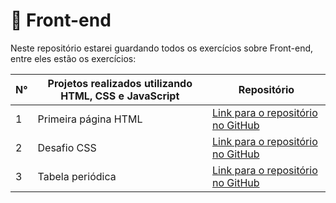 # 📲 Front-end
Neste repositório estarei guardando todos os exercícios sobre Front-end, entre eles estão os exercícios: 

|  N° | Projetos realizados utilizando HTML, CSS e JavaScript                                          | Repositório |
| --- | ------------------------------------------------------------------------------------------------- | ---- |
| 1   | Primeira página HTML | [Link para o repositório no GitHub](https://github.com/fabianojunior139/Academia-Java-Atos/tree/main/Front-end/Exercicio%201%20-%20Primeira%20p%C3%A1gina%20HTML) |
| 2   | Desafio CSS | [Link para o repositório no GitHub](https://github.com/fabianojunior139/Academia-Java-Atos/tree/main/Front-end/Exercicio%202%20-%20Desafio%20CSS) |
| 3   | Tabela periódica | [Link para o repositório no GitHub](https://github.com/fabianojunior139/tabela-periodica) |
